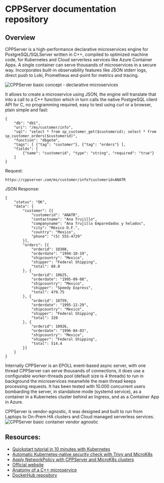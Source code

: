 # CPPServer documentation repository

## Overview

CPPServer is a high-performance declarative microservices engine for PostgreSQL/SQLServer written in C++, compiled to optimized machine code, for Kubernetes and Cloud serverless services like Azure Container Apps. A single container can serve thousands of microservices in a secure way. Incorporates built-in observability features like JSON stderr logs, direct push to Loki, Prometheus end-point for metrics and tracing.

![CPPServer basic concept - declarative microservices](https://cppserver.com/cppserver-basic-model.png)

It allows to create a microservice using JSON, the engine will translate that into a call to a C++ function which in turn calls the native PostgreSQL client API for C, no programming required, easy to test using curl or a browser, plain simple and fast:

```
{
	"db": "db1",
	"uri": "/ms/customer/info",
	"sql": "select * from sp_customer_get($customerid); select * from sp_customer_orders($customerid)",
	"function": "dbgetm",
	"tags": [ {"tag": "customer"}, {"tag": "orders"} ],
	"fields": [
		{"name": "customerid", "type": "string", "required": "true"}
	]
}
```

Request:
```
https://cppserver.com/ms/customer/info?customerid=ANATR
```

JSON Response:
```
{
	"status": "OK",
	"data": {
		"customer": [{
			"customerid": "ANATR",
			"contactname": "Ana Trujillo",
			"companyname": "Ana Trujillo Emparedados y helados",
			"city": "México D.F.",
			"country": "Mexico",
			"phone": "(5) 555-4729"
		}],
		"orders": [{
			"orderid": 10308,
			"orderdate": "1994-10-19",
			"shipcountry": "Mexico",
			"shipper": "Federal Shipping",
			"total": 88.8
		}, {
			"orderid": 10625,
			"orderdate": "1995-09-08",
			"shipcountry": "Mexico",
			"shipper": "Speedy Express",
			"total": 479.75
		}, {
			"orderid": 10759,
			"orderdate": "1995-12-29",
			"shipcountry": "Mexico",
			"shipper": "Federal Shipping",
			"total": 320
		}, {
			"orderid": 10926,
			"orderdate": "1996-04-03",
			"shipcountry": "Mexico",
			"shipper": "Federal Shipping",
			"total": 514.4
		}]
	}
}
```

Internally CPPServer is an EPOLL event-based async server, with one thread CPPServer can serve thousands of connections, it does use a configurable worker-threads pool (default size is 4 threads) to run in background the microservices meanwhile the main thread keeps processing requests. It has been tested with 10.000 concurrent users bombarding the server, in standalone mode (systemd service), as a container in a Kubernetes cluster behind an Ingress, and as a Container App in Azure.

CPPServer is vendor-agnostic, it was designed and built to run from Laptops to On-Prem HA clusters and Cloud managed serverless services.
![CPPServer basic container vendor agnostic](https://cppserver.com/container-image.png)

## Resources:

* [Quickstart tutorial in 10 minutes with Kubernetes](https://github.com/cppservergit/cppserver-docs/blob/main/quickstart.md)
* [Automatic Kubernetes-native security check with Trivy and MicroK8s](https://github.com/cppservergit/cppserver-docs/blob/main/security-check.md)
* [Apply NetworkPolicy with CPPServer and MicroK8s clusters](https://github.com/cppservergit/cppserver-docs/blob/main/networkpolicy.md)
* [Official website](https://cppserver.com)
* [Anatomy of a C++ microservice](https://github.com/cppservergit/cppserver-docs/blob/main/microservice-anatomy.pdf)
* [DockerHub repository](https://hub.docker.com/r/cppserver/pgsql)

